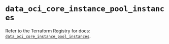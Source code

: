 # `data_oci_core_instance_pool_instances`

Refer to the Terraform Registry for docs: [`data_oci_core_instance_pool_instances`](https://registry.terraform.io/providers/hashicorp/oci/7.19.0/docs/data-sources/core_instance_pool_instances).
